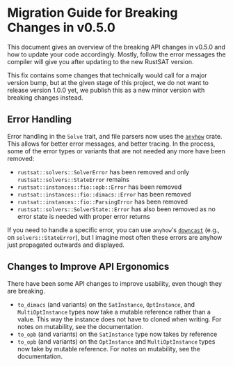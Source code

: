 # Migration Guide for Breaking Changes in v0.5.0

This document gives an overview of the breaking API changes in v0.5.0 and how
to update your code accordingly. Mostly, follow the error messages the compiler
will give you after updating to the new RustSAT version.

This fix contains some changes that technically would call for a major version
bump, but at the given stage of this project, we do not want to release version
1.0.0 yet, we publish this as a new minor version with breaking changes
instead.

## Error Handling

Error handling in the `Solve` trait, and file parsers now uses the
[`anyhow`](https://docs.rs/anyhow/latest/anyhow/) crate. This allows for better
error messages, and better tracing. In the process, some of the error types or
variants that are not needed any more have been removed:

- `rustsat::solvers::SolverError` has been removed and only
  `rustsat::solvers::StateError` remains
- `rustsat::instances::fio::opb::Error` has been removed
- `rustsat::instances::fio::dimacs::Error` has been removed
- `rustsat::instances::fio::ParsingError` has been removed
- `rustsat::solvers::SolverState::Error` has also been removed as no error
  state is needed with proper error returns

If you need to handle a specific error, you can use `anyhow`'s
[`downcast`](https://docs.rs/anyhow/latest/anyhow/struct.Error.html#method.downcast)
(e.g., on `solvers::StateError`), but I imagine most often these errors are
anyhow just propagated outwards and displayed.

## Changes to Improve API Ergonomics

There have been some API changes to improve usability, even though they are breaking.

- `to_dimacs` (and variants) on the `SatInstance`, `OptInstance`, and
  `MultiOptInstance` types now take a mutable reference rather than a value. This
  way the instance does not have to cloned when writing. For notes on mutability,
  see the documentation.
- `to_opb` (and variants) on the `SatInstance` type now takes by reference
- `to_opb` (and variants) on the `OptInstance` and `MultiOptInstance` types now
  take by mutable reference. For notes on mutability, see the documentation.

